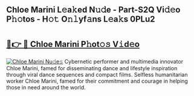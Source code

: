 ## Chloe Marini L𝚎a𝚔ed N𝚞𝚍e - Part-S2Q Vi𝚍𝚎o P𝚑𝚘tos - H𝚘𝚝 O𝚗𝚕yf𝚊ns L𝚎a𝚔s 0PLu2

# <h2><a href="http://kf8w3bg.oniu.top/?m=Chloe+Marini">🔗👉 🔴 Chloe Marini P𝚑ot𝚘𝚜 V𝚒d𝚎o</a></h2>

[![Chloe Marini Nu𝚍e𝚜](https://i.imgur.com/0qMVB7G.gif)](http://kf8w3bg.oniu.top/?m=Chloe+Marini)
Cybernetic performer and multimedia innovator Chloe Marini, famed for disseminating dance and lifestyle inspiration through viral dance sequences and compact films. Selfless humanitarian worker Chloe Marini, famed for their commitment and courage in helping those in need around the world.  
